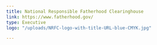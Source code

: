 ```yaml
---
title: National Responsible Fatherhood Clearinghouse
link: https://www.fatherhood.gov/
type: Executive
logo: "/uploads/NRFC-logo-with-title-URL-blue-CMYK.jpg"

---
```

